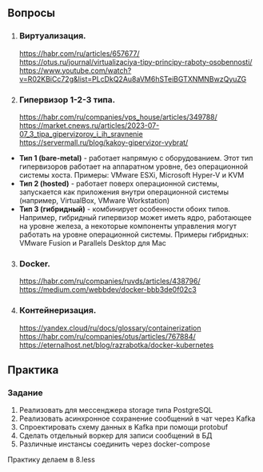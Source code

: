 ## Вопросы
1. ### Виртуализация.
   https://habr.com/ru/articles/657677/  
   https://otus.ru/journal/virtualizaciya-tipy-principy-raboty-osobennosti/
   https://www.youtube.com/watch?v=R02KBiCc72g&list=PLcDkQ2Au8aVM6hSTeiBGTXNMNBwzQyuZG
3. ### Гипервизор 1-2-3 типа.
   https://habr.com/ru/companies/vps_house/articles/349788/   
   https://market.cnews.ru/articles/2023-07-07_3_tipa_gipervizorov_i_ih_sravnenie   
   https://servermall.ru/blog/kakoy-gipervizor-vybrat/    
* **Тип 1 (bare-metal)** - работает напрямую с оборудованием. Этот тип гипервизоров работает на аппаратном уровне, без операционной системы хоста. Примеры: VMware ESXi, Microsoft Hyper-V и KVM
* **Тип 2 (hosted)** - работает поверх операционной системы, запускается как приложения внутри операционной системы (например, VirtualBox, VMware Workstation)
* **Тип 3 (гибридный)** - комбинирует особенности обоих типов. Например, гибридный гипервизор может иметь ядро, работающее на уровне железа, а некоторые компоненты управления могут работать на уровне операционной системы. Примеры гибридных: VMware Fusion и Parallels Desktop для Mac
3. ### Docker.
   https://habr.com/ru/companies/ruvds/articles/438796/  
   https://medium.com/webbdev/docker-bbb3de0f02c3
4. ### Контейнеризация.
   https://yandex.cloud/ru/docs/glossary/containerization    
   https://habr.com/ru/companies/otus/articles/767884/    
   https://eternalhost.net/blog/razrabotka/docker-kubernetes     


## Практика
### Задание
1. Реализовать для мессенджера storage типа PostgreSQL
2. Реализовать асинхронное сохранение сообщений в чат через Kafka
3. Спроектировать схему данных в Kafka при помощи protobuf
4. Сделать отдельный воркер для записи сообщений в БД
5. Различные инстансы соединить через docker-compose

Практику делаем в 8.less

